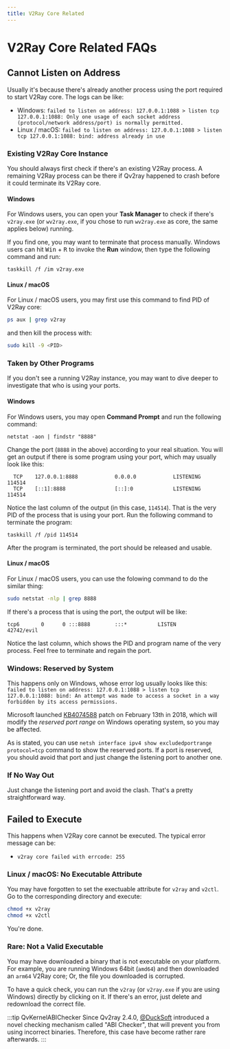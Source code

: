 ```yaml
---
title: V2Ray Core Related
---
```


# V2Ray Core Related FAQs

## Cannot Listen on Address

Usually it's because there's already another process using the port required to start V2Ray core. The logs can be like:

* Windows: `failed to listen on address: 127.0.0.1:1088 > listen tcp 127.0.0.1:1088: Only one usage of each socket address (protocol/network address/port) is normally permitted.`
* Linux / macOS: `failed to listen on address: 127.0.0.1:1088 > listen tcp 127.0.0.1:1088: bind: address already in use`

### Existing V2Ray Core Instance

You should always first check if there's an existing V2Ray process. A remaining V2Ray process can be there if Qv2ray happened to crash before it could terminate its V2Ray core. 

#### Windows

For Windows users, you can open your **Task Manager** to check if there's `v2ray.exe` (or `wv2ray.exe`, if you chose to run `wv2ray.exe` as core, the same applies below) running.

If you find one, you may want to terminate that process manually. Windows users can hit <kbd>Win</kbd> + <kbd>R</kbd> to invoke the **Run** window, then type the following command and run:
```batch
taskkill /f /im v2ray.exe
```

#### Linux / macOS

For Linux / macOS users, you may first use this command to find PID of V2Ray core:
```bash
ps aux | grep v2ray
```

and then kill the process with:
```bash
sudo kill -9 <PID>
```

### Taken by Other Programs 

If you don't see a running V2Ray instance, you may want to dive deeper to investigate that who is using your ports. 

#### Windows

For Windows users, you may open **Command Prompt** and run the following command:
```batch
netstat -aon | findstr "8888"
```

Change the port (`8888` in the above) according to your real situation. You will get an output if there is some program using your port, which may usually look like this:
```
  TCP    127.0.0.1:8888            0.0.0.0            LISTENING       114514
  TCP    [::1]:8888                [::]:0             LISTENING       114514
```

Notice the last column of the output (in this case, `114514`). That is the very PID of the process that is using your port. Run the following command to terminate the program:
```batch
taskkill /f /pid 114514
```

After the program is terminated, the port should be released and usable.

#### Linux / macOS

For Linux / macOS users, you can use the folowing command to do the similar thing:
```bash
sudo netstat -nlp | grep 8888
```

If there's a process that is using the port, the output will be like:
```
tcp6       0      0 :::8888        :::*          LISTEN      42742/evil
```

Notice the last column, which shows the PID and program name of the very process. Feel free to terminate and regain the port.

### Windows: Reserved by System

This happens only on Windows, whose error log usually looks like this: `failed to listen on address: 127.0.0.1:1088 > listen tcp 127.0.0.1:1088: bind: An attempt was made to access a socket in a way forbidden by its access permissions.`

Microsoft launched [KB4074588](https://support.microsoft.com/eu-es/help/4074588/windows-10-update-kb4074588) patch on February 13th in 2018, which will modify the *reserved port range* on Windows operating system, so you may be affected. 

As is stated, you can use `netsh interface ipv4 show excludedportrange protocol=tcp` command to show the reserved ports. If a port is reserved, you should avoid that port and just change the listening port to another one.

### If No Way Out

Just change the listening port and avoid the clash. That's a pretty straightforward way.


## Failed to Execute

This happens when V2Ray core cannot be executed. The typical error message can be: 

* `v2ray core failed with errcode: 255`

### Linux / macOS: No Executable Attribute

You may have forgotten to set the exectuable attribute for `v2ray` and `v2ctl`. Go to the corresponding directory and execute:

```bash
chmod +x v2ray
chmod +x v2ctl
```

You're done.

### Rare: Not a Valid Executable

You may have downloaded a binary that is not executable on your platform. For example, you are running Windows 64bit (`amd64`) and then downloaded an `arm64` V2Ray core; Or, the file you downloaded is corrupted.

To have a quick check, you can run the `v2ray` (or `v2ray.exe` if you are using Windows) directly by clicking on it. If there's an error, just delete and redownload the correct file.

:::tip QvKernelABIChecker
Since Qv2ray 2.4.0, [@DuckSoft](https://github.com/DuckSoft) introduced a novel checking mechanism called "ABI Checker", that will prevent you from using incorrect binaries. Therefore, this case have become rather rare afterwards. 
:::
